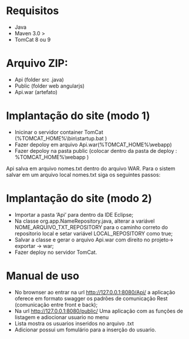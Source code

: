 <!DOCTYPE html><html><head><meta charset="utf-8"><title>README.md</title><style></style></head><body id="preview">
<h1><a id="Requisitos_0"></a>Requisitos</h1>
<ul>
<li>Java</li>
<li>Maven 3.0 &gt;</li>
<li>TomCat 8 ou 9</li>
</ul>
<h1><a id="Arquivo_ZIP_6"></a>Arquivo ZIP:</h1>
<ul>
<li>Api   (folder src .java)</li>
<li>Public  (folder web angularjs)</li>
<li>Api.war (artefato)</li>
</ul>
<h1><a id="Implantao_do_site_modo_1_11"></a>Implantação do site (modo 1)</h1>
<ul>
<li>Inicinar o servidor container TomCat (%TOMCAT_HOME%\bin\startup.bat )</li>
<li>Fazer depoloy em arquivo Api.war(%TOMCAT_HOME%\webapp)</li>
<li>Fazer depoloy na pasta public (colocar dentro da pasta de deploy : %TOMCAT_HOME%\webapp )</li>
</ul>
<p>Api salva em arquivo nomes.txt dentro do arquivo WAR. Para o sistem salvar em um  arquivo local nomes.txt siga os seguintes passos:</p>
<h1><a id="Implantao_do_site_modo_2_18"></a>Implantação do site (modo 2)</h1>
<ul>
<li>Importar a pasta ‘Api’ para dentro da IDE Eclipse;</li>
<li>Na classe org.app.NameRepository.java, alterar a variável NOME_ARQUIVO_TXT_REPOSITORY para o caminho correto do repositorio local e setar variável LOCAL_REPOSITORY como true;</li>
<li>Salvar a classe e gerar o arquivo Api.war com direito no projeto-&gt; exportar -&gt; war;</li>
<li>Fazer deploy no servidor TomCat.</li>
</ul>
<h1><a id="Manual_de_uso_25"></a>Manual de uso</h1>
<ul>
<li>No brownser ao entrar na url <a href="http://127.0.0.1:8080/Api/">http://127.0.0.1:8080/Api/</a> a aplicação oferece em formato swagger os padrões de comunicação Rest (comunicação entre front e back);</li>
<li>Na url <a href="http://127.0.0.1:8080/public/">http://127.0.0.1:8080/public/</a> Uma aplicação com as funções de listagem e adiocionar usuario no menu</li>
<li>Lista mostra os usuarios inseridos no arquivo .txt</li>
<li>Adicionar possui um fomulário para a inserção do usuario.</li>
</ul>

</body></html>